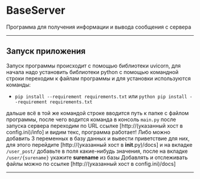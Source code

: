 # BaseServer
Программа для получения информации и вывода сообщения с сервера
___________________________________________________________________________________________________________________________________________________________________________________
## Запуск приложения
Запуск программы происходит с помощью библиотеки uvicorn, для начала надо установить библиотеки python с помощью командной строки переходим к файлам программы и для установки используются команды:
- ```pip install --requirement requirements.txt``` или ```python pip install --requirement requirements.txt```

дальше всё в той же командой строке вводится путь к папке с файлом программы, после чего водится команда в консоль
```main.py```
после запуска сервера переходим по URL ссылке [http://(указанный хост в config.ini)/info] и видим текс, программа работает!
Либо можно добавить 3 переменных в базу данных и вывести приветствие для них, для этого перейдите [http://(указанный хост в __init__.py)/docs] и на вкладке ```/user_post/``` добавьте в поля какие-нибудь значения, после на вкладке ```/user/{surename}``` укажите **surename** из базы
Добавлять и отслеживать файлы можно по ссылке [http://(указанный хост в config.ini)/docs]
___________________________________________________________________________________________________________________________________________________________________________________
